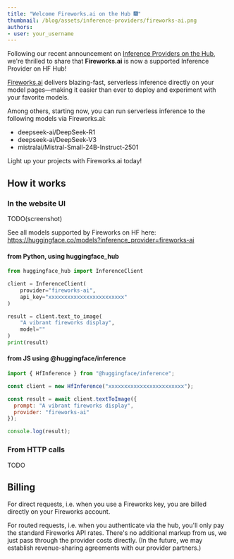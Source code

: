 ```yaml
---
title: "Welcome Fireworks.ai on the Hub 🎆"
thumbnail: /blog/assets/inference-providers/fireworks-ai.png
authors:
- user: your_username
---
```


Following our recent announcement on [Inference Providers on the Hub](https://huggingface.co/blog/inference-providers), we're thrilled to share that **Fireworks.ai** is now a supported Inference Provider on HF Hub!

[Fireworks.ai](https://fireworks.ai) delivers blazing-fast, serverless inference directly on your model pages—making it easier than ever to deploy and experiment with your favorite models.

Among others, starting now, you can run serverless inference to the following models via Fireworks.ai:

- deepseek-ai/DeepSeek-R1
- deepseek-ai/DeepSeek-V3
- mistralai/Mistral-Small-24B-Instruct-2501



Light up your projects with Fireworks.ai today!

## How it works

### In the website UI

TODO(screenshot)

See all models supported by Fireworks on HF here: https://huggingface.co/models?inference_provider=fireworks-ai


#### from Python, using huggingface_hub

```python
from huggingface_hub import InferenceClient

client = InferenceClient(
	provider="fireworks-ai",
	api_key="xxxxxxxxxxxxxxxxxxxxxxxx"
)

result = client.text_to_image(
	"A vibrant fireworks display",
	model=""
)
print(result)

```

#### from JS using @huggingface/inference


```js
import { HfInference } from "@huggingface/inference";

const client = new HfInference("xxxxxxxxxxxxxxxxxxxxxxxx");

const result = await client.textToImage({
  prompt: "A vibrant fireworks display",
  provider: "fireworks-ai"
});

console.log(result);
```

### From HTTP calls

TODO

## Billing

For direct requests, i.e. when you use a Fireworks key, you are billed directly on your Fireworks account.

For routed requests, i.e. when you authenticate via the hub, you'll only pay the standard Fireworks API rates. There's no additional markup from us, we just pass through the provider costs directly. (In the future, we may establish revenue-sharing agreements with our provider partners.)

